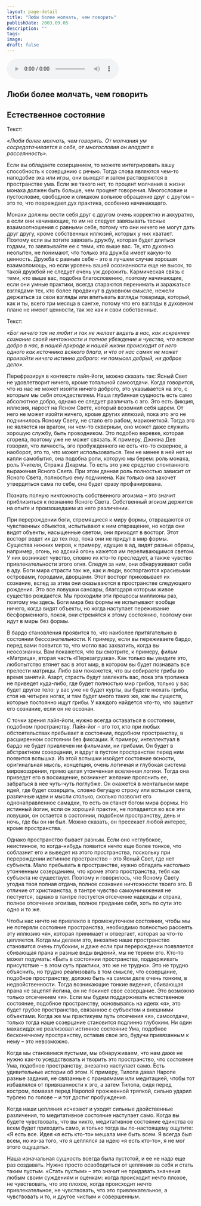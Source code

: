```yaml
---
layout: page-detail
title: "Люби более молчать, чем говорить"
publishDate: 2003.09.05
description: ""
tags:
image:
draft: false
---
```


<audio title="2003.09.05 - Люби более молчать, чем говорить.mp3" src="/upload/iblock/d0a/d0acfda14660ea7dab0806f0ed3cb9b1.mp3" controls=""></audio>

## **Люби более молчать, чем говорить**
## **Естественное состояние**
 Текст:

_«Люби более молчать, чем говорить. От молчания ум сосредотачивается в себе, от многословия он впадает в рассеянность»._ 

 Если вы обладаете созерцанием, то можете интегрировать вашу способность к созерцанию с речью. Тогда слова являются чем-то наподобие эха или игры, они выходят и затем растворяются в пространстве ума. Если же такого нет, то процент молчания в жизни монаха должен быть больше, чем процент говорения. Многословие и пустословие, свободное и слишком вольное обращение друг с другом – это то, что повреждает дух практика, особенно начинающего.

  
 Монахи должны вести себя друг с другом очень корректно и аккуратно, а если они начинающие, то им не следует завязывать тесные взаимоотношения с равными себе, потому что они ничего не могут дать друг другу, кроме собственных иллюзий, которых у них хватает. Поэтому если вы хотите завязать дружбу, которая будет длиться годами, то завязывайте ее с теми, кто выше вас. Те, кто духовно неопытен, не понимают, что только эта дружба имеет какую-то ценность. Дружба с равным себе – это в лучшем случае хорошая взаимопомощь, но если уровень вашей осознанности еще не высок, то такой дружбой не следует очень уж дорожить. Кармическая связь с теми, кто выше вас, подобна благословению, поэтому начинающие, если они умные практики, всегда стараются перенимать и заражаться взглядами тех, кто более продвинут в духовном смысле, нежели держаться за свои взгляды или впитывать взгляды товарища, который, как и ты, всего три месяца в сангхе, потому что его взгляды в духовном плане не имеют ценности, так же как и свои собственные.

  
 Текст:

_«Бог ничего так не любит и так не желает видеть в нас, как искреннее сознание своей ничтожности и полное убеждение и чувство, что всякое добро в нас, в нашей природе и нашей жизни происходит от него одного как источника всякого блага, и что от нас самих не может произойти ничего истинно доброго: ни помысел добрый, ни доброе дело»._ 

  
 Перефразируя в контексте лайя-йоги, можно сказать так: Ясный Свет не удовлетворит ничего, кроме тотальной самоотдачи. Когда говорится, что из нас не может изойти ничего доброго, это указывается на эго, с которым мы себя отождествляем. Наша глубинная сущность есть само абсолютное добро, однако ее следует различать с эго. Эго есть фикция, иллюзия, нарост на Ясном Свете, который возомнил себя царем. От него не может изойти ничего, кроме других иллюзий, пока это эго не подчинилось Ясному Свету, не стало его рабом, марионеткой. Тогда эго не является ни врагом, ни чем-то скверным, оно может даже служить хорошую службу, быть проводником. Это подобно веревке, которая сгорела, поэтому уже не может связать. К примеру, Джняна Дев говорил, что личность, эго пробужденного не есть что-то скверное, а наоборот, это то, что может использоваться. Тем не менее в ней нет ни капли самобытия, она подобна роли, которую мы берем: роль монаха, роль Учителя, Стража Дхармы. То есть это уже средство спонтанного выражения Ясного Света. При этом данная роль полностью зависит от Ясного Света, полностью ему подчинена. Как только она захочет утвердиться сама по себе, она будет сразу профанирована.

  
 Познать полную ничтожность собственного эгоизма – это значит приблизиться к познанию Ясного Света. Собственный эгоизм держится на опыте и произошедшем из него различении.

  
 При перерождении боги, стремящиеся к миру формы, отвращаются от чувственных объектов, испытывают к ним отвращение, но когда они видят объекты, насыщенные светом, они приходят в восторг. Этот восторг ведет их до тех пор, пока они не придут в мир формы. Существа нижних миров, к примеру, идущие в ад, видят разные образы, например, огонь, но адский огонь кажется им переливающимся светом. У них возникает чувство, словно их кто-то преследует, а также чувство привлекательности этого огня. Следуя за ним, они обнаруживают себя в аду. Боги мира страсти так же, как и люди, восторгаются красивыми островами, городами, дворцами. Этот восторг приковывает их сознание, вслед за этим они оказываются в пространстве следующего рождения. Это все ловушки сансары, благодаря которым живое существо рождается. Мы проходили эти процессы миллионы раз, поэтому мы здесь. Боги мира без формы не испытывают вообще ничего, когда видят объекты, но когда наступает переживание бесформенного, покоя, они стремятся к этому состоянию, поэтому они идут в миры без формы.

  
 В бардо становления проявится то, что наиболее притягательно в состоянии бессознательности. К примеру, если вы переживаете бардо, перед вами появится то, что могло вас захватить, когда вы неосознанны. Вам покажется, что вы смотрите, к примеру, фильм «Матрица», вторая часть «Перезагрузка». Как только вы увидите это, любопытство втянет вас в этот мир, в котором вы будет познавать все прелести матрицы. Либо вам покажется, что вы собираете грибы во время занятий. Азарт, страсть будут завлекать вас, пока эта тропинка не приведет куда-либо, где будет полностью мир грибов, только у вас будет другое тело: у вас уже не будет курты, вы будете нюхать грибы, стоя на четырех ногах, и там будет много таких же, как вы существ, которые постоянно ищут грибы. У каждого найдется что-то, что зацепит его сознание, если он не осознан.

  
 С точки зрения лайя-йоги, нужно всегда оставаться в состоянии, подобном пространству. Лайя-йог – это тот, кто при любых обстоятельствах пребывает в состоянии, подобном пространству, в расширенном состоянии без фиксации. К примеру, интеллектуал в бардо не будет привлечен ни фильмами, ни грибами. Он будет в абстрактном созерцании, и вдруг в пустом пространстве перед ним появится вспышка. Из этой вспышки изойдет состояние ясности, оригинальная мысль, концепция, очень логичная и глубокая система мировоззрения, прямо целая утонченная вселенная логики. Тогда она приведет его в восхищение, возникнет желание прояснить ее, забраться в нее чуть-чуть поглубже. Он окажется в ментальном мире идей, где будет созерцать, словно бегущую строку или вспышки света, различные идеи и мысли столько, сколько позволит его однонаправленное самадхи, то есть он станет богом мира формы. Но истинный йогин, если он хороший практик, не попадается во все эти ловушки, он остается в состоянии, подобном пространству, день и ночь, где бы он ни был. Можно сказать, он пресекает любой интерес, кроме пространства.

  
 Однако пространство бывает разным. Если оно неглубокое, неистинное, то когда-нибудь появится нечто еще более тонкое, что соблазнит его и выведет из этого пространства, поскольку при перерождении истинное пространство – это Ясный Свет, где нет субъекта. Мало пребывать в пространстве, нужно обладать настолько утонченным созерцанием, что кроме этого пространства, тебя как субъекта не существует. Поэтому и говорилось, что Ясному Свету угодна твоя полная отдача, полное сознание ничтожности твоего эго. В отличие от христианства, в тантре чувство самоуничижения не пестуется, однако в тантре пестуется отсечение надежды и страха, полное отсечение эгоизма, полное предание себя, хоть по сути это одно и то же.

  
 Чтобы нас ничто не привлекло в промежуточном состоянии, чтобы мы не потеряли состояние пространства, необходимо полностью рассеять эту иллюзию «я», которая принимает и отвергает, которая за что-то цепляется. Когда мы делаем это, внезапно наше пространство становится очень глубоким, и даже если при перерождении появляется сбивающая прана и разные виды видений, мы не теряем его. Кто-то может подумать: «Быть в состоянии пространства, поддерживать присутствие – в этом суть практики, это же не трудно». Это не трудно объяснить, но трудно реализовать в том смысле, что созерцание, подобное пространству, должно быть на самом деле очень тонким, в недвойственности. Тогда возникающие тонкие видения, сбивающая прана не зацепят йогина, он не покинет свое созерцание. Это возможно только отсечением «я». Если мы будем поддерживать естественное состояние, подобное пространству, основываясь на идеях «я», это будет грубое пространство, связанное с субъектом и внешними объектами. Когда же мы практикуем путь отсечения «я», самоотдачи, только тогда наше созерцание становится подлинно глубоким. Ни один махасиддх не реализовал истинное состояние Ума, подобное бесконечному пространству, оставив свое эго, будучи привязанным к нему – это невозможно.

  
 Когда мы становимся пустыми, мы обнаруживаем, что нам даже не нужно как-то усердствовать и творить это пространство, что состояние Ума, подобное пространству, внезапно наступает само. Есть удивительные истории об этом. К примеру, Тилопа давал Наропе разные задания, не связанные с пранаямами или медитацией, чтобы тот избавлялся от привязанности к эго, а затем Тилопа, сидя перед костром, помахал перед Наропой прожженной тряпкой, сильно ударил туфлею по голове – и тот достиг пробуждения.

  
 Когда наши цепляния исчезают и уходят сильные двойственные различения, то медитативное состояние наступает само. Когда вы будете чувствовать, что вы никто, медитативное состояние единства со всем будет приходить само, и только тогда вы по-настоящему ощутите: «Я есть все. Идея «я есть кто-то» мешала мне быть всем. Я всегда был всем, но из-за того, что я цеплялся за идею «я есть кто-то», я не мог этого ощущать».

  
 Наша изначальная сущность всегда была пустотой, и ее не надо еще раз создавать. Нужно просто освободиться от цепляния за себя и стать таким пустым. «Стать пустым» – это значит не придавать значения любым своим суждениям и оценкам: когда происходит нечто плохое, не чувствовать, что это плохое, когда происходит нечто привлекательное, не чувствовать, что это привлекательное, а чувствовать и то, и другое чистым и совершенным. 
  
  
